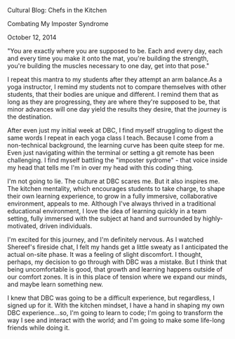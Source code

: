Cultural Blog: Chefs in the Kitchen

Combating My Imposter Syndrome

October 12, 2014

"You are exactly where you are supposed to be. Each and every day, each and every time you make it onto the mat, you're building the strength, you're building the muscles necessary to one day, get into that pose."

I repeat this mantra to my students after they attempt an arm balance.As a yoga instructor, I remind my students not to compare themselves with other students, that their bodies are unique and different. I remind them that as long as they are progressing, they are where they're supposed to be, that minor advances will one day yield the results they desire, that the journey is the destination.

After even just my initial week at DBC, I find myself struggling to digest the same words I repeat in each yoga class I teach. Because I come from a non-technical background, the learning curve has been quite steep for me. Even just navigating within the terminal or setting a git remote has been challenging. I find myself battling the "imposter sydrome" - that voice inside my head that tells me I'm in over my head with this coding thing.

I'm not going to lie. The culture at DBC scares me. But it also inspires me. The kitchen mentality, which encourages students to take charge, to shape their own learning experience, to grow in a fully immersive, collaborative environment, appeals to me. Although I've always thrived in a traditional educational environment, I love the idea of learning quickly in a team setting, fully immersed with the subject at hand and surrounded by highly-motivated, driven individuals.

I'm excited for this journey, and I'm definitely nervous. As I watched Shereef's fireside chat, I felt my hands get a little sweaty as I anticipated the actual on-site phase. It was a feeling of slight discomfort. I thought, perhaps, my decision to go through with DBC was a mistake. But I think that being uncomfortable is good, that growth and learning happens outside of our comfort zones. It is in this place of tension where we expand our minds, and maybe learn something new.

I knew that DBC was going to be a difficult experience, but regardless, I signed up for it. With the kitchen mindset, I have a hand in shaping my own DBC experience...so, I'm going to learn to code; I'm going to transform the way I see and interact with the world; and I'm going to make some life-long friends while doing it.






